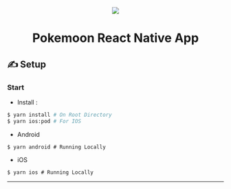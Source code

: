 <div align="center">
 <img src="https://ik.imagekit.io/callmejonna/Pokemon_App/Frame_1261_a7UAd-LRQ.png" />
   <div align="center">
      <h1>Pokemoon React Native App</h1>
   </div>
</div>

## ✍ Setup

### Start

- Install :
```bash
$ yarn install # On Root Directory
$ yarn ios:pod # For IOS
```
- Android
```
$ yarn android # Running Locally
```

- iOS
```
$ yarn ios # Running Locally
```



---
